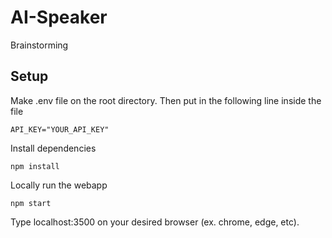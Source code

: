 # AI-Speaker
Brainstorming

## Setup
Make .env file on the root directory. Then put in the following line inside the file
```
API_KEY="YOUR_API_KEY"
```

Install dependencies
```
npm install
```

Locally run the webapp
```
npm start
```

Type localhost:3500 on your desired browser (ex. chrome, edge, etc).
